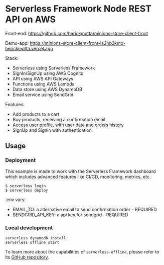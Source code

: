 # Serverless Framework Node REST API on AWS

Front-end: https://github.com/herickmotta/minions-store-client-front

Demo-app: https://minions-store-client-front-la2np2kmo-herickmotta.vercel.app

Stack:
- Serverless using Serverless Framework
- SignIn/SignUp using AWS Cognito
- API using AWS API Gateways
- Functions using AWS Lambda
- Data store using AWS DynamoDB
- Email service using SendGrid

Features:
- Add products to a cart
- Buy products, receiving a confirmation email
- Access user profile, with user data and orders history
- SignUp and SignIn with authentication.

## Usage

### Deployment

This example is made to work with the Serverless Framework dashboard which includes advanced features like CI/CD, monitoring, metrics, etc.

```
$ serverless login
$ serverless deploy
```
.env vars:
- EMAIL_TO: a alternative email to send confirmation order - REQUIRED
- SENDGRID_API_KEY: a api key for sendgrid - REQUIRED


### Local development

```
serverless dynamodb install
serverless offline start
```

To learn more about the capabilities of `serverless-offline`, please refer to its [GitHub repository](https://github.com/dherault/serverless-offline).
